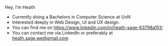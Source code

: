 Hey, I’m Heath
- Currently doing a Bachelors in Computer Science at UoN
- Interested deeply in Web Design, UI and UX design.
- You can find me on https://www.linkedin.com/in/heath-sage-63798a151/
- You can contact me via LinkedIn or preferably at heath.sage.we@gmail.com
